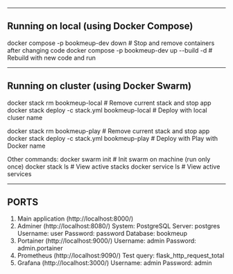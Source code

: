 ----------------------------------------
Running on local (using Docker Compose)
----------------------------------------
docker compose -p bookmeup-dev down              # Stop and remove containers after changing code
docker compose -p bookmeup-dev up --build -d     # Rebuild with new code and run

----------------------------------------
Running on cluster (using Docker Swarm)
----------------------------------------
docker stack rm bookmeup-local                     # Remove current stack and stop app
docker stack deploy -c stack.yml bookmeup-local    # Deploy with local cluser name

docker stack rm bookmeup-play                      # Remove current stack and stop app
docker stack deploy -c stack.yml bookmeup-play     # Deploy with Play with Docker name

Other commands:
    docker swarm init    # Init swarm on machine (run only once)
    docker stack ls      # View active stacks
    docker service ls    # View active services

--------
PORTS
--------
1. Main application (http://localhost:8000/)
2. Adminer (http://localhost:8080/)
    System:   PostgreSQL
    Server:   postgres
    Username: user
    Password: password
    Database: bookmeup
3. Portainer (http://localhost:9000/)
    Username: admin
    Password: admin.portainer
4. Prometheus (http://localhost:9090/)
    Test query: flask_http_request_total
5. Grafana (http://localhost:3000/)
    Username: admin
    Password: admin
